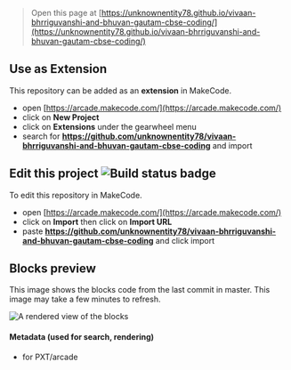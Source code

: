  


> Open this page at [https://unknownentity78.github.io/vivaan-bhrriguvanshi-and-bhuvan-gautam-cbse-coding/](https://unknownentity78.github.io/vivaan-bhrriguvanshi-and-bhuvan-gautam-cbse-coding/)

## Use as Extension

This repository can be added as an **extension** in MakeCode.

* open [https://arcade.makecode.com/](https://arcade.makecode.com/)
* click on **New Project**
* click on **Extensions** under the gearwheel menu
* search for **https://github.com/unknownentity78/vivaan-bhrriguvanshi-and-bhuvan-gautam-cbse-coding** and import

## Edit this project ![Build status badge](https://github.com/unknownentity78/vivaan-bhrriguvanshi-and-bhuvan-gautam-cbse-coding/workflows/MakeCode/badge.svg)

To edit this repository in MakeCode.

* open [https://arcade.makecode.com/](https://arcade.makecode.com/)
* click on **Import** then click on **Import URL**
* paste **https://github.com/unknownentity78/vivaan-bhrriguvanshi-and-bhuvan-gautam-cbse-coding** and click import

## Blocks preview

This image shows the blocks code from the last commit in master.
This image may take a few minutes to refresh.

![A rendered view of the blocks](https://github.com/unknownentity78/vivaan-bhrriguvanshi-and-bhuvan-gautam-cbse-coding/raw/master/.github/makecode/blocks.png)

#### Metadata (used for search, rendering)

* for PXT/arcade
<script src="https://makecode.com/gh-pages-embed.js"></script><script>makeCodeRender("{{ site.makecode.home_url }}", "{{ site.github.owner_name }}/{{ site.github.repository_name }}");</script>

